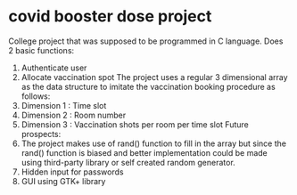 # covid booster dose project
College project that was supposed to be programmed in C language.
Does 2 basic functions:
  1) Authenticate user
  2) Allocate vaccination spot
The project uses a regular 3 dimensional array as the data structure to imitate the vaccination booking procedure as follows:
  1) Dimension 1 : Time slot
  2) Dimension 2 : Room number
  3) Dimension 3 : Vaccination shots per room per time slot
Future prospects:
  1) The project makes use of rand() function to fill in the array but since the rand() function is biased and better implementation could be made using third-party library or self created random generator.
  2) Hidden input for passwords
  3) GUI using GTK+ library
